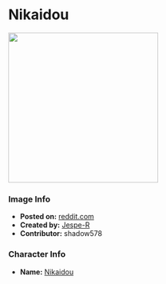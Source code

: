 # Nikaidou

<img src="https://raw.githubusercontent.com/shadow578/Project-Padoru/master/Padoru/U_Jespe-R/dorohedoro-nikaido.png" height="300">

### Image Info
* **Posted on:**     [reddit.com](https://www.reddit.com/r/Padoru/comments/gm3r5j/daily_padoru_139_nikaido_dorohedoro/)
* **Created by:**    [Jespe-R](https://github.com/shadow578/Project-Padoru/blob/master/table-of-contents/creators/JespeR.md)
* **Contributor:**   shadow578

### Character Info
* **Name:**   [Nikaidou](https://myanimelist.net/character/16057)



